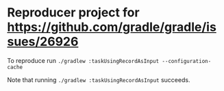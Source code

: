 # Reproducer project for https://github.com/gradle/gradle/issues/26926

To reproduce run `./gradlew :taskUsingRecordAsInput --configuration-cache`

Note that running `./gradlew :taskUsingRecordAsInput` succeeds.

